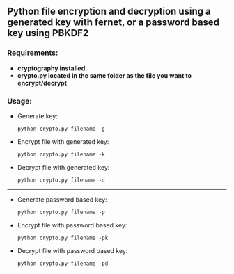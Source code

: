## Python file encryption and decryption using a generated key with fernet, or a password based key using PBKDF2

### Requirements:
- ****cryptography installed****
- ****crypto.py located in the same folder as the file you want to encrypt/decrypt****

### Usage:
- Generate key:
  ```
  python crypto.py filename -g
  ```
- Encrypt file with generated key:
  ```
  python crypto.py filename -k
  ```
- Decrypt file with generated key:
  ```
  python crypto.py filename -d
  ```
__________________________________________________________________

- Generate password based key:
  ```
  python crypto.py filename -p
  ```
- Encrypt file with password based key:
  ```
  python crypto.py filename -pk
  ```
- Decrypt file with password based key:
  ```
  python crypto.py filename -pd
  ```

